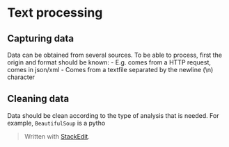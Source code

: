 # Text processing

## Capturing data

Data can be obtained from several sources. To be able to process, first the origin and format should be known: 
	- E.g. comes from a HTTP request, comes in json/xml
	- Comes from a textfile separated by the newline (\n) character

## Cleaning data

Data should be clean according to the type of analysis that is needed. For example, `BeautifulSoup` is a pytho

> Written with [StackEdit](https://stackedit.io/).
<!--stackedit_data:
eyJoaXN0b3J5IjpbLTU1NTUyMjgxLDEyMzYwNDM1NDQsLTY1NT
g5NDAzXX0=
-->